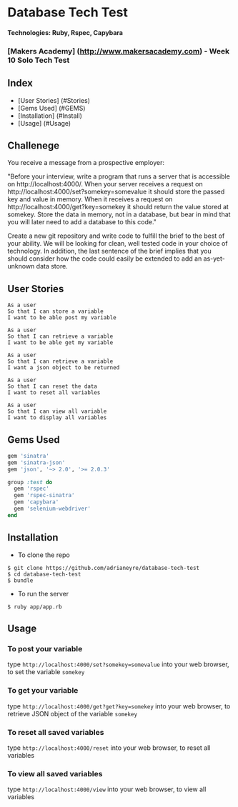# Database Tech Test
#### Technologies: Ruby, Rspec, Capybara
### [Makers Academy] (http://www.makersacademy.com) - Week 10 Solo Tech Test

## Index
* [User Stories] (#Stories)
* [Gems Used] (#GEMS)
* [Installation] (#Install)
* [Usage] (#Usage)

## Challenege
You receive a message from a prospective employer:

"Before your interview, write a program that runs a server that is accessible on http://localhost:4000/. When your server receives a request on http://localhost:4000/set?somekey=somevalue it should store the passed key and value in memory. When it receives a request on http://localhost:4000/get?key=somekey it should return the value stored at somekey. Store the data in memory, not in a database, but bear in mind that you will later need to add a database to this code."

Create a new git repository and write code to fulfill the brief to the best of your ability. We will be looking for clean, well tested code in your choice of technology. In addition, the last sentence of the brief implies that you should consider how the code could easily be extended to add an as-yet-unknown data store.

## <a name="Stories">User Stories</a>
```
As a user
So that I can store a variable
I want to be able post my variable

As a user
So that I can retrieve a variable
I want to be able get my variable

As a user
So that I can retrieve a variable
I want a json object to be returned

As a user
So that I can reset the data
I want to reset all variables

As a user
So that I can view all variable
I want to display all variables
```

## <a name="GEMS">Gems Used</a>
```ruby
gem 'sinatra'
gem 'sinatra-json'
gem 'json', '~> 2.0', '>= 2.0.3'

group :test do
  gem 'rspec'
  gem 'rspec-sinatra'
  gem 'capybara'
  gem 'selenium-webdriver'
end
```


## <a name="Install">Installation</a>
* To clone the repo
```shell
$ git clone https://github.com/adrianeyre/database-tech-test
$ cd database-tech-test
$ bundle
```
* To run the server
```shell
$ ruby app/app.rb
```

## <a name="Usage">Usage</a>
### To post your variable
type `http://localhost:4000/set?somekey=somevalue` into your web browser, to set the variable `somekey`

### To get your variable
type `http://localhost:4000/get?get?key=somekey` into your web browser, to retrieve JSON object of the variable `somekey`

### To reset all saved variables
type `http://localhost:4000/reset` into your web browser, to reset all variables

### To view all saved variables
type `http://localhost:4000/view` into your web browser, to view all variables

